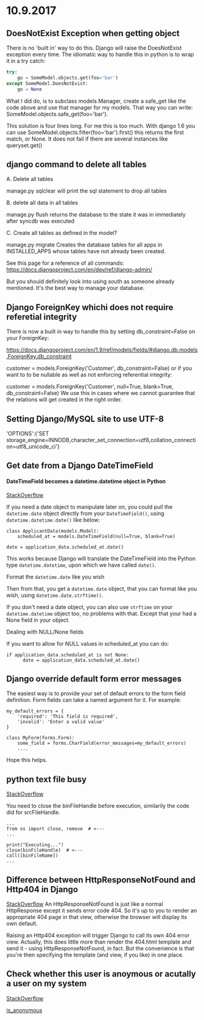 # 10.9.2017

## DoesNotExist Exception when getting object
There is no 'built in' way to do this. Django will raise the DoesNotExist exception every time. The idiomatic way to handle this in python is to wrap it in a try catch:
```python
try:
    go = SomeModel.objects.get(foo='bar')
except SomeModel.DoesNotExist:
    go = None
```    
What I did do, is to subclass models.Manager, create a safe_get like the code above and use that manager for my models. That way you can write: SomeModel.objects.safe_get(foo='bar').

This solution is four lines long. For me this is too much. With django 1.6 you can use SomeModel.objects.filter(foo='bar').first() this returns the first match, or None. It does not fail if there are several instances like queryset.get()

## django command to delete all tables

A. Delete all tables

manage.py sqlclear will print the sql statement to drop all tables

B. delete all data in all tables

manage.py flush returns the database to the state it was in immediately after syncdb was executed

C. Create all tables as defined in the model?

manage.py migrate Creates the database tables for all apps in INSTALLED_APPS whose tables have not already been created.

See this page for a reference of all commands: https://docs.djangoproject.com/en/dev/ref/django-admin/

But you should definitely look into using south as someone already mentioned. It's the best way to manage your database.

## Django ForeignKey whichi does not require referetial integrity
There is now a built in way to handle this by setting db_constraint=False on your ForeignKey:

https://docs.djangoproject.com/en/1.9/ref/models/fields/#django.db.models.ForeignKey.db_constraint

customer = models.ForeignKey('Customer', db_constraint=False)
or if you want to to be nullable as well as not enforcing referential integrity:

customer = models.ForeignKey('Customer', null=True, blank=True, db_constraint=False) 
We use this in cases where we cannot guarantee that the relations will get created in the right order.

## Setting Django/MySQL site to use UTF-8
'OPTIONS':{'SET storage_engine=INNODB,character_set_connection=utf8,collation_connection=utf8_unicode_ci'}

## Get date from a Django DateTimeField

#### DateTimeField becomes a datetime.datetime object in Python

[StackOverflow](https://stackoverflow.com/questions/35300460/get-date-from-a-django-datetimefield)

If you need a date object to manipulate later on, you could pull the `datetime.date` object directly from your `DateTimeField()`, using `datetime.datetime.date()` like below:

```
class ApplicantData(models.Model):
    scheduled_at = models.DateTimeField(null=True, blank=True)

date = application_data.scheduled_at.date()
```
This works because Django will translate the DateTimeField into the Python type `datetime.datetime`, upon which we have called `date()`.

Format the `datetime.date` like you wish

Then from that, you get a `datetime.date` object, that you can format like you wish, using `datetime.date.strftime()`.

If you don't need a date object, you can also use `strftime` on your `datetime.datetime` object too, no problems with that. Except that your had a None field in your object.

Dealing with NULL/None fields

If you want to allow for NULL values in scheduled_at you can do:
```
if application_data.scheduled_at is not None:
      date = application_data.scheduled_at.date()
```

## Django override default form error messages

The easiest way is to provide your set of default errors to the form field definition. Form fields can take a named argument for it. For example:
```
my_default_errors = {
    'required': 'This field is required',
    'invalid': 'Enter a valid value'
}

class MyForm(forms.Form):
    some_field = forms.CharField(error_messages=my_default_errors)
    ....
```    
    
Hope this helps.

## python text file busy
[StackOverflow](https://stackoverflow.com/questions/34170655/python-gives-oserror-text-file-busy-upon-trying-to-execute-temporary-file)

You need to close the binFileHandle before execution, similarily the code did for srcFileHandle.
```
...
from os import close, remove  # <---
...

print("Executing...")
close(binFileHandle)  # <---
call([binFileName])
...
```

## Difference between HttpResponseNotFound and Http404 in Django
[StackOverflow](https://stackoverflow.com/questions/7710444/whats-the-difference-between-returning-a-httpresponsenotfound-and-raising-a)
An HttpResponseNotFound is just like a normal HttpResponse except it sends error code 404. So it's up to you to render an appropriate 404 page in that view, otherwise the browser will display its own default.

Raising an Http404 exception will trigger Django to call its own 404 error view. Actually, this does little more than render the 404.html template and send it - using HttpResponseNotFound, in fact. But the convenience is that you're then specifying the template (and view, if you like) in one place.

## Check whether this user is anoymous or acutally a user on my system

[StackOverflow](https://stackoverflow.com/questions/4642596/how-do-i-check-whether-this-user-is-anonymous-or-actually-a-user-on-my-system)

[is_anonymous](https://docs.djangoproject.com/en/dev/topics/auth/#django.contrib.auth.models.User.is_anonymous)
